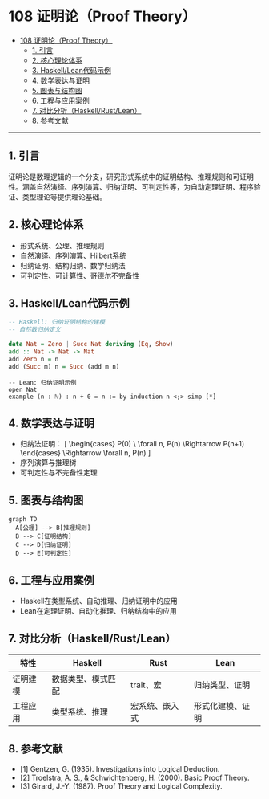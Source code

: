 # 108 证明论（Proof Theory）

- [108 证明论（Proof Theory）](#108-证明论proof-theory)
  - [1. 引言](#1-引言)
  - [2. 核心理论体系](#2-核心理论体系)
  - [3. Haskell/Lean代码示例](#3-haskelllean代码示例)
  - [4. 数学表达与证明](#4-数学表达与证明)
  - [5. 图表与结构图](#5-图表与结构图)
  - [6. 工程与应用案例](#6-工程与应用案例)
  - [7. 对比分析（Haskell/Rust/Lean）](#7-对比分析haskellrustlean)
  - [8. 参考文献](#8-参考文献)

---

## 1. 引言

证明论是数理逻辑的一个分支，研究形式系统中的证明结构、推理规则和可证明性。涵盖自然演绎、序列演算、归纳证明、可判定性等，为自动定理证明、程序验证、类型理论等提供理论基础。

## 2. 核心理论体系

- 形式系统、公理、推理规则
- 自然演绎、序列演算、Hilbert系统
- 归纳证明、结构归纳、数学归纳法
- 可判定性、可计算性、哥德尔不完备性

## 3. Haskell/Lean代码示例

```haskell
-- Haskell: 归纳证明结构的建模
-- 自然数归纳定义

data Nat = Zero | Succ Nat deriving (Eq, Show)
add :: Nat -> Nat -> Nat
add Zero n = n
add (Succ m) n = Succ (add m n)
```

```lean
-- Lean: 归纳证明示例
open Nat
example (n : ℕ) : n + 0 = n := by induction n <;> simp [*]
```

## 4. 数学表达与证明

- 归纳法证明：
  \[
  \begin{cases}
  P(0) \\
  \forall n, P(n) \Rightarrow P(n+1)
  \end{cases}
  \Rightarrow \forall n, P(n)
  \]
- 序列演算与推理树
- 可判定性与不完备性定理

## 5. 图表与结构图

```mermaid
graph TD
  A[公理] --> B[推理规则]
  B --> C[证明结构]
  C --> D[归纳证明]
  D --> E[可判定性]
```

## 6. 工程与应用案例

- Haskell在类型系统、自动推理、归纳证明中的应用
- Lean在定理证明、自动化推理、归纳结构中的应用

## 7. 对比分析（Haskell/Rust/Lean）

| 特性         | Haskell           | Rust              | Lean                |
|--------------|-------------------|-------------------|---------------------|
| 证明建模     | 数据类型、模式匹配 | trait、宏         | 归纳类型、证明      |
| 工程应用     | 类型系统、推理    | 宏系统、嵌入式    | 形式化建模、证明    |

## 8. 参考文献

- [1] Gentzen, G. (1935). Investigations into Logical Deduction.
- [2] Troelstra, A. S., & Schwichtenberg, H. (2000). Basic Proof Theory.
- [3] Girard, J.-Y. (1987). Proof Theory and Logical Complexity.
